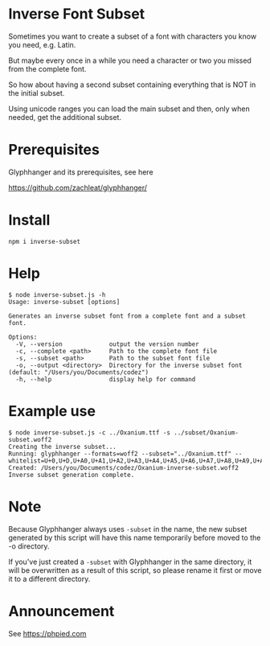 # Inverse Font Subset

Sometimes you want to create a subset of a font with characters you know you need, e.g. Latin.

But maybe every once in a while you need a character or two you missed from the complete font.

So how about having a second subset containing everything that is NOT in the initial subset.

Using unicode ranges you can load the main subset and then, only when needed, get the additional subset.

# Prerequisites

Glyphhanger and its prerequisites, see here

https://github.com/zachleat/glyphhanger/

# Install 

```
npm i inverse-subset
```

# Help

```
$ node inverse-subset.js -h
Usage: inverse-subset [options]

Generates an inverse subset font from a complete font and a subset font.

Options:
  -V, --version             output the version number
  -c, --complete <path>     Path to the complete font file
  -s, --subset <path>       Path to the subset font file
  -o, --output <directory>  Directory for the inverse subset font (default: "/Users/you/Documents/codez")
  -h, --help                display help for command
```

# Example use
```
$ node inverse-subset.js -c ../Oxanium.ttf -s ../subset/Oxanium-subset.woff2
Creating the inverse subset...
Running: glyphhanger --formats=woff2 --subset="../Oxanium.ttf" --whitelist=U+0,U+D,U+A0,U+A1,U+A2,U+A3,U+A4,U+A5,U+A6,U+A7,U+A8,U+A9,U+AA,U+AB,U+AC,U+AD,U+AE,U+AF,U+B0,U+B1,U+B2,U+B3,U+B4,U+B5,U+B6,U+B7,U+B8,U+B9,U+BA,U+BB,U+BC,U+BD,U+BE,U+BF,U+C0,U+C1,U+C2,U+C3,U+C4,U+C5,U+C6,U+C7,U+C8,U+C9,U+CA,U+CB,U+CC,U+CD,U+CE,U+CF,U+D0,U+D1,U+D2,U+D3,U+D4,U+D5,U+D6,U+D7,U+D8,U+D9,U+DA,U+DB,U+DC,U+DD,U+DE,U+DF,U+E0,U+E1,U+E2,U+E3,U+E4,U+E5,U+E6,U+E7,U+E8,U+E9,U+EA,U+EB,U+EC,U+ED,U+EE,U+EF,U+F0,U+F1,U+F2,U+F3,U+F4,U+F5,U+F6,U+F7,U+F8,U+F9,U+FA,U+FB,U+FC,U+FD,U+FE,U+FF,U+100,U+101,U+102,U+103,U+104,U+105,U+106,U+107,U+10C,U+10D,U+10E,U+10F,U+110,U+111,U+112,U+113,U+116,U+117,U+118,U+119,U+11A,U+11B,U+11E,U+11F,U+122,U+123,U+12A,U+12B,U+12E,U+12F,U+130,U+131,U+136,U+137,U+139,U+13A,U+13B,U+13C,U+13D,U+13E,U+141,U+142,U+143,U+144,U+145,U+146,U+147,U+148,U+14C,U+14D,U+150,U+151,U+152,U+153,U+154,U+155,U+156,U+157,U+158,U+159,U+15A,U+15B,U+15E,U+15F,U+160,U+161,U+162,U+163,U+164,U+165,U+16A,U+16B,U+16E,U+16F,U+170,U+171,U+172,U+173,U+178,U+179,U+17A,U+17B,U+17C,U+17D,U+17E,U+192,U+218,U+219,U+21A,U+21B,U+237,U+2C6,U+2C7,U+2C9,U+2D8,U+2D9,U+2DA,U+2DB,U+2DC,U+2DD,U+300,U+301,U+302,U+303,U+304,U+306,U+307,U+308,U+30A,U+30B,U+30C,U+326,U+327,U+328,U+3C0,U+1E9E,U+2013,U+2014,U+2018,U+2019,U+201A,U+201C,U+201D,U+201E,U+2020,U+2021,U+2022,U+2026,U+2030,U+2039,U+203A,U+2044,U+2070,U+2074,U+2080,U+2081,U+2082,U+2083,U+2084,U+20AC,U+20BA,U+20BD,U+2113,U+2122,U+2126,U+212E,U+2202,U+2206,U+220F,U+2211,U+2212,U+2215,U+2219,U+221A,U+221E,U+222B,U+2248,U+2260,U+2264,U+2265,U+25CA,U+F000,U+FB01,U+FB02
Created: /Users/you/Documents/codez/Oxanium-inverse-subset.woff2
Inverse subset generation complete.
```
# Note

Because Glyphhanger always uses `-subset` in the name, the new subset generated by this script will have this name temporarily before moved to the -o directory.

If you've just created a `-subset` with Glyphhanger in the same directory, it will be overwritten as a result of this script, so please rename it first or move it to a different directory.


# Announcement

See https://phpied.com
